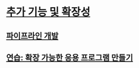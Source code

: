 # [추가 기능 및 확장성](index.md)
## [파이프라인 개발](pipeline-development.md)
## [연습: 확장 가능한 응용 프로그램 만들기](walkthrough-create-extensible-app.md)
